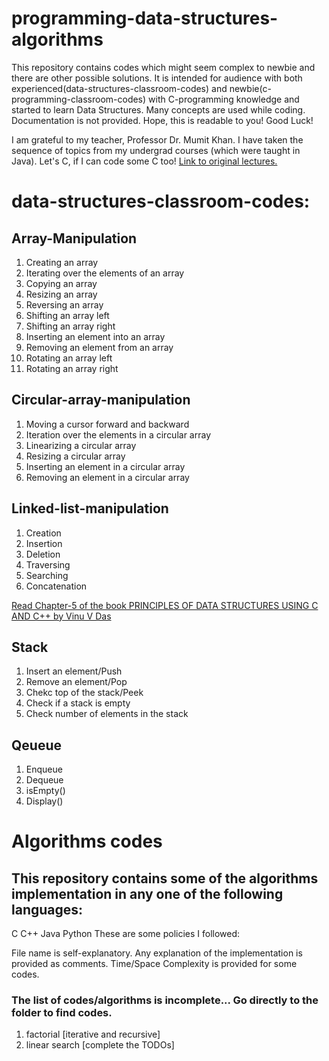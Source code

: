 # programming-data-structures-algorithms
This repository contains codes which might seem complex to newbie and there are other possible solutions. It is intended for audience with both experienced(data-structures-classroom-codes) and newbie(c-programming-classroom-codes) with C-programming knowledge and started to learn Data Structures. Many concepts are used while coding. Documentation is not provided. Hope, this is readable to you! Good Luck!

I am grateful to my teacher, Professor Dr. Mumit Khan. I have taken the sequence of topics from my undergrad courses (which were taught in Java). 
Let's C, if I can code some C too!
[Link to original lectures.](https://drive.google.com/open?id=0Bx8FYd_6cf7mMWVoWTV2NFNDUDA)
# data-structures-classroom-codes:
## Array-Manipulation
  1. Creating an array 
  3. Iterating over the elements of an array 
  4. Copying an array 
  5. Resizing an array 
  6. Reversing an array 
  7. Shifting an array left 
  8. Shifting an array right 
  9. Inserting an element into an array 
  10. Removing an element from an array 
  11. Rotating an array left 
  12. Rotating an array right 

## Circular-array-manipulation
  1. Moving a cursor forward and backward 
  2. Iteration over the elements in a circular array 
  3. Linearizing a circular array 
  4. Resizing a circular array 
  5. Inserting an element in a circular array 
  6. Removing an element in a circular array 
  
## Linked-list-manipulation
  1. Creation
  2. Insertion
  3. Deletion
  4. Traversing
  5. Searching
  6. Concatenation

  [Read Chapter-5 of the book PRINCIPLES OF DATA STRUCTURES USING C AND C++ by Vinu V Das](https://drive.google.com/open?id=1tcTMx-i4qQvs-KKD8GLs2iSrNSqxO-OU)
  
  ## Stack
   1. Insert an element/Push
   2. Remove an element/Pop
   3. Chekc top of the stack/Peek
   4. Check if a stack is empty
   5. Check number of elements in the stack
  ## Qeueue
   1. Enqueue
   2. Dequeue
   3. isEmpty()
   4. Display()
# Algorithms codes

## This repository contains some of the algorithms implementation in any one of the following languages:

C
C++
Java
Python
These are some policies I followed:

File name is self-explanatory.
Any explanation of the implementation is provided as comments.
Time/Space Complexity is provided for some codes.
### The list of codes/algorithms is incomplete... Go directly to the folder to find codes. 
1. factorial [iterative and recursive]
2. linear search [complete the TODOs]